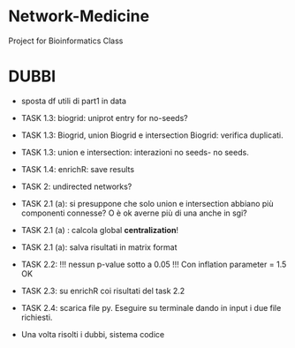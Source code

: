 # Network-Medicine
Project for Bioinformatics Class


# DUBBI

* sposta df utili di part1 in data

* TASK 1.3: biogrid: uniprot entry for no-seeds?

* TASK 1.3: Biogrid, union Biogrid e intersection Biogrid: verifica duplicati.

* TASK 1.3: union e intersection: interazioni no seeds- no seeds.

* TASK 1.4: enrichR: save results


* TASK 2: undirected networks?

* TASK 2.1 (a): si presuppone che solo union e intersection abbiano più componenti connesse? O è ok averne più di una anche in sgi?

* TASK 2.1 (a) : calcola global <b>centralization</b>!

* TASK 2.1 (a): salva risultati in matrix format

* TASK 2.2: !!! nessun p-value sotto a 0.05 !!! Con inflation parameter = 1.5 OK

* TASK 2.3: su enrichR coi risultati del task 2.2

* TASK 2.4: scarica file py. Eseguire su terminale dando in input i due file richiesti.






* Una volta risolti i dubbi, sistema codice
